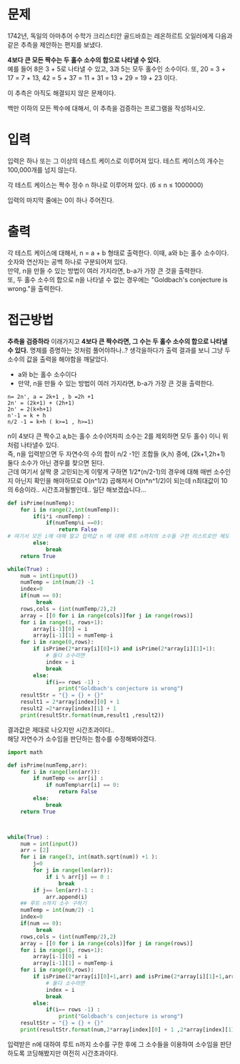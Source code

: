 # 문제
1742년, 독일의 아마추어 수학가 크리스티안 골드바흐는 레온하르트 오일러에게 다음과 같은 추측을 제안하는 편지를 보냈다.

__4보다 큰 모든 짝수는 두 홀수 소수의 합으로 나타낼 수 있다.__   
예를 들어 8은 3 + 5로 나타낼 수 있고, 3과 5는 모두 홀수인 소수이다. 또, 20 = 3 + 17 = 7 + 13, 42 = 5 + 37 = 11 + 31 = 13 + 29 = 19 + 23 이다.

이 추측은 아직도 해결되지 않은 문제이다.

백만 이하의 모든 짝수에 대해서, 이 추측을 검증하는 프로그램을 작성하시오.

# 입력
입력은 하나 또는 그 이상의 테스트 케이스로 이루어져 있다. 테스트 케이스의 개수는 100,000개를 넘지 않는다.

각 테스트 케이스는 짝수 정수 n 하나로 이루어져 있다. (6 ≤ n ≤ 1000000)

입력의 마지막 줄에는 0이 하나 주어진다.

# 출력
각 테스트 케이스에 대해서, n = a + b 형태로 출력한다. 이때, a와 b는 홀수 소수이다. 숫자와 연산자는 공백 하나로 구분되어져 있다.   
만약, n을 만들 수 있는 방법이 여러 가지라면, b-a가 가장 큰 것을 출력한다.    
또, 두 홀수 소수의 합으로 n을 나타낼 수 없는 경우에는 "Goldbach's conjecture is wrong."을 출력한다.

# 접근방법

__추측을 검증하라__ 이래가지고 __4보다 큰 짝수라면, 그 수는 두 홀수 소수의 합으로 나타낼 수 있다.__ 명제를 증명하는 것처럼 풀어야하나..? 생각을하다가 출력 결과를 보니 그냥 두 소수의 값을 출력을 해야함을 깨달았다.   

+ a와 b는 홀수 소수이다
+ 만약, n을 만들 수 있는 방법이 여러 가지라면, b-a가 가장 큰 것을 출력한다.

```
n= 2n', a = 2k+1 , b =2h +1
2n' = (2k+1) + (2h+1)
2n' = 2(k+h+1)
n'-1 = k + h 
n/2 -1 = k+h ( k>=1 , h>=1)
```
n이 4보다 큰 짝수고 a,b는 홀수 소수(어차피 소수는 2를 제외하면 모두 홀수) 이니 위처럼 나타낼수 있다.    
즉, n을 입력받으면 두 자연수의 수의 합이 n/2 -1인 조합들 (k,h) 중에, (2k+1,2h+1) 둘다 소수가 아닌 경우를 찾으면 된다.   
근데 여기서 살짝 쿵 고민되는게 이렇게 구하면 1/2*(n/2-1)의 경우에 대해 매번 소수인지 아닌지 확인을 해야하므로  O(n^1/2) 곱해져서 O(n*n^1/2)이  되는데 n최대값이 10의 6승이라.. 시간초과될삘인데.. 일단 해보겠습니다...   
```python
def isPrime(numTemp):
    for i in range(2,int(numTemp)):
        if(i*i <numTemp) :
            if(numTemp%i ==0):
                return False
# 여기서 모든 i에 대해 말고 입력값 n 에 대해 루트 n까지의 소수들 구한 리스트로만 해도 될듯           
        else:
            break
    return True

while(True) :
    num = int(input())
    numTemp = int(num/2) -1
    index=0
    if(num == 0):
         break
    rows,cols = (int(numTemp/2),2)
    array = [[0 for i in range(cols)]for j in range(rows)]
    for i in range(1, rows+1):
        array[i-1][0] = i
        array[i-1][1] = numTemp-i
    for i in range(0,rows):
        if isPrime(2*array[i][0]+1) and isPrime(2*array[i][1]+1):
            # 둘다 소수라면
            index = i 
            break
        else:
            if(i== rows -1) :
                print("Goldbach's conjecture is wrong")
    resultStr = "{} = {} + {}"
    result1 = 2*array[index][0] + 1
    result2 =2*array[index][1] + 1
    print(resultStr.format(num,result1 ,result2))
```
결과값은 제대로 나오지만 시간초과이다..   
해당 자연수가 소수임을 판단하는 함수를 수정해봐야겠다.   

```python
import math

def isPrime(numTemp,arr):
    for i in range(len(arr)):
        if numTemp <= arr[i] :
            if numTemp%arr[i] == 0:
                return False
        else:
            break
    return True



while(True) :
    num = int(input())
    arr = [2]
    for i in range(3, int(math.sqrt(num)) +1 ):
        j=0
        for j in range(len(arr)):
            if i % arr[j] == 0 :
                break
        if j== len(arr)-1 : 
            arr.append(i)
    ## 루트 n까지 소수 구하기
    numTemp = int(num/2) -1    
    index=0
    if(num == 0):
         break
    rows,cols = (int(numTemp/2),2)
    array = [[0 for i in range(cols)]for j in range(rows)]
    for i in range(1, rows+1):
        array[i-1][0] = i
        array[i-1][1] = numTemp-i
    for i in range(0,rows):
        if isPrime(2*array[i][0]+1,arr) and isPrime(2*array[i][1]+1,arr):
            # 둘다 소수라면
            index = i 
            break
        else:
            if(i== rows -1) :
                print("Goldbach's conjecture is wrong")
    resultStr = "{} = {} + {}"
    print(resultStr.format(num,2*array[index][0] + 1 ,2*array[index][1] + 1))
```
입력받은 n에 대하여 루트 n까지 소수를 구한 후에 그 소수들을 이용하여 소수임을 판단하도록 코딩해봤지만 여전히 시간초과이다.   




